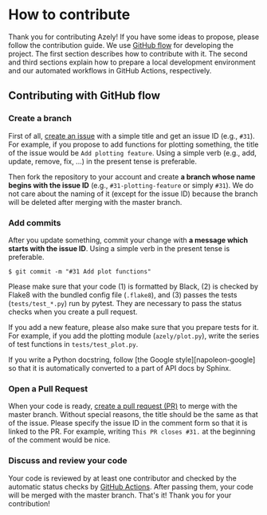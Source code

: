 # How to contribute

Thank you for contributing Azely!
If you have some ideas to propose, please follow the contribution guide.
We use [GitHub flow][github-flow] for developing the project.
The first section describes how to contribute with it.
The second and third sections explain how to prepare a local development environment and our automated workflows in GitHub Actions, respectively.

## Contributing with GitHub flow

### Create a branch

First of all, [create an issue][issues] with a simple title and get an issue ID (e.g., `#31`).
For example, if you propose to add functions for plotting something, the title of the issue would be `Add plotting feature`.
Using a simple verb (e.g., add, update, remove, fix, ...) in the present tense is preferable.

Then fork the repository to your account and create **a branch whose name begins with the issue ID** (e.g., `#31-plotting-feature` or simply `#31`).
We do not care about the naming of it (except for the issue ID) because the branch will be deleted after merging with the master branch.

### Add commits

After you update something, commit your change with **a message which starts with the issue ID**.
Using a simple verb in the present tense is preferable.

```shell
$ git commit -m "#31 Add plot functions"
```

Please make sure that your code (1) is formatted by Black, (2) is checked by Flake8 with the bundled config file (`.flake8`), and (3) passes the tests (`tests/test_*.py`) run by pytest.
They are necessary to pass the status checks when you create a pull request.

If you add a new feature, please also make sure that you prepare tests for it.
For example, if you add the plotting module (`azely/plot.py`), write the series of test functions in `tests/test_plot.py`.

If you write a Python docstring, follow [the Google style][napoleon-google] so that it is automatically converted to a part of API docs by Sphinx.

### Open a Pull Request

When your code is ready, [create a pull request (PR)][pull-requests] to merge with the master branch.
Without special reasons, the title should be the same as that of the issue.
Please specify the issue ID in the comment form so that it is linked to the PR.
For example, writing `This PR closes #31.` at the beginning of the comment would be nice.

### Discuss and review your code

Your code is reviewed by at least one contributor and checked by the automatic status checks by [GitHub Actions][github-actions].
After passing them, your code will be merged with the master branch.
That's it!
Thank you for your contribution!

[github-flow]: https://guides.github.com/introduction/flow/
[issues]: https://github.com/astropenguin/azely/issues?q=is%3Aissue
[pull-requests]: https://github.com/astropenguin/azely/pulls?q=is%3Apr
[github-actions]: https://github.com/astropenguin/azely/actions
